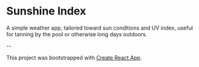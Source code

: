 # Sunshine Index
A simple weather app, tailored toward sun conditions and UV index, useful for tanning by the pool or otherwise long days outdoors.

--

This project was bootstrapped with [Create React App](https://github.com/facebook/create-react-app).
